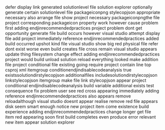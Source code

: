 defer display link generated solutionlevel file solution explorer optionally generate certain solutionlevel file packageiconpng stylecopjson appropriate necessary also arrange file show project necessary packageiconpngthe file project corresponding packageicon property work however cause problem first adding endjinrecommendedpractices project problem dont get opportunity generate file build occurs however visual studio attempt display file add project immediately reference endjinrecommendedpractices added build occurred upshot kind file visual studio show big red physical file refer dont exist worse even build creates file cross remain visual studio appears update thing filesystem change effect adding endjinrecommendedpractices project would build unload solution reload everything looked make addition file project conditional file existing going require project contain line top csproj xml itemgroup conditionendjindisablecodeanalysis true existssolutiondirstylecopjson additionalfiles includesolutiondirstylecopjson linkstylecopjson itemgroup make file link stylecopjson appear project conditional endjindisablecodeanalysis build variable additional exists test consequence fix problem user see red cross appearing immediately adding reference endjinrecommendedpractices also appears remove reloadalthough visual studio doesnt appear realise remove red file appears disk seem smart enough notice new project item come existence build experience adding endjinrecommendedpractices change longer get file item red appearing soon first build completes even produce error relevant new item appear solution explorer